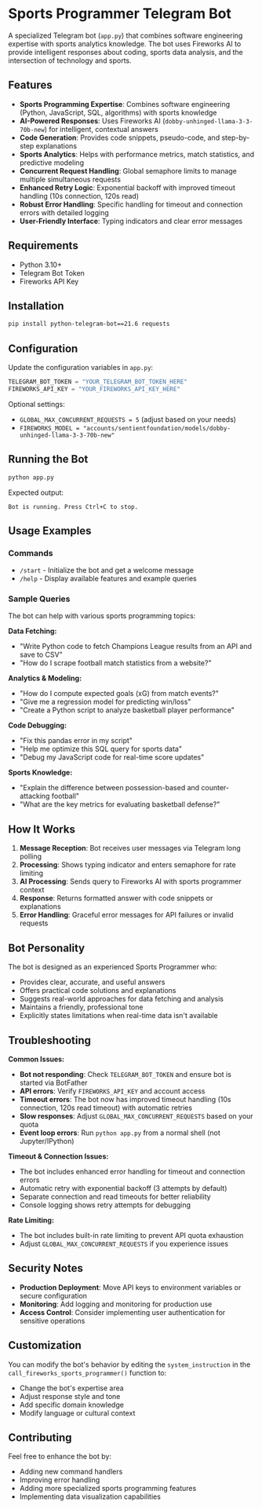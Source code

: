 # Sports Programmer Telegram Bot

A specialized Telegram bot (`app.py`) that combines software engineering expertise with sports analytics knowledge. The bot uses Fireworks AI to provide intelligent responses about coding, sports data analysis, and the intersection of technology and sports.

## Features
- **Sports Programming Expertise**: Combines software engineering (Python, JavaScript, SQL, algorithms) with sports knowledge
- **AI-Powered Responses**: Uses Fireworks AI (`dobby-unhinged-llama-3-3-70b-new`) for intelligent, contextual answers
- **Code Generation**: Provides code snippets, pseudo-code, and step-by-step explanations
- **Sports Analytics**: Helps with performance metrics, match statistics, and predictive modeling
- **Concurrent Request Handling**: Global semaphore limits to manage multiple simultaneous requests
- **Enhanced Retry Logic**: Exponential backoff with improved timeout handling (10s connection, 120s read)
- **Robust Error Handling**: Specific handling for timeout and connection errors with detailed logging
- **User-Friendly Interface**: Typing indicators and clear error messages

## Requirements
- Python 3.10+
- Telegram Bot Token
- Fireworks API Key

## Installation
```bash
pip install python-telegram-bot==21.6 requests
```

## Configuration
Update the configuration variables in `app.py`:

```python
TELEGRAM_BOT_TOKEN = "YOUR_TELEGRAM_BOT_TOKEN_HERE"
FIREWORKS_API_KEY = "YOUR_FIREWORKS_API_KEY_HERE"
```

Optional settings:
- `GLOBAL_MAX_CONCURRENT_REQUESTS = 5` (adjust based on your needs)
- `FIREWORKS_MODEL = "accounts/sentientfoundation/models/dobby-unhinged-llama-3-3-70b-new"`

## Running the Bot
```bash
python app.py
```

Expected output:
```
Bot is running. Press Ctrl+C to stop.
```

## Usage Examples

### Commands
- `/start` - Initialize the bot and get a welcome message
- `/help` - Display available features and example queries

### Sample Queries
The bot can help with various sports programming topics:

**Data Fetching:**
- "Write Python code to fetch Champions League results from an API and save to CSV"
- "How do I scrape football match statistics from a website?"

**Analytics & Modeling:**
- "How do I compute expected goals (xG) from match events?"
- "Give me a regression model for predicting win/loss"
- "Create a Python script to analyze basketball player performance"

**Code Debugging:**
- "Fix this pandas error in my script"
- "Help me optimize this SQL query for sports data"
- "Debug my JavaScript code for real-time score updates"

**Sports Knowledge:**
- "Explain the difference between possession-based and counter-attacking football"
- "What are the key metrics for evaluating basketball defense?"

## How It Works

1. **Message Reception**: Bot receives user messages via Telegram long polling
2. **Processing**: Shows typing indicator and enters semaphore for rate limiting
3. **AI Processing**: Sends query to Fireworks AI with sports programmer context
4. **Response**: Returns formatted answer with code snippets or explanations
5. **Error Handling**: Graceful error messages for API failures or invalid requests

## Bot Personality

The bot is designed as an experienced Sports Programmer who:
- Provides clear, accurate, and useful answers
- Offers practical code solutions and explanations
- Suggests real-world approaches for data fetching and analysis
- Maintains a friendly, professional tone
- Explicitly states limitations when real-time data isn't available

## Troubleshooting

**Common Issues:**

- **Bot not responding**: Check `TELEGRAM_BOT_TOKEN` and ensure bot is started via BotFather
- **API errors**: Verify `FIREWORKS_API_KEY` and account access
- **Timeout errors**: The bot now has improved timeout handling (10s connection, 120s read timeout) with automatic retries
- **Slow responses**: Adjust `GLOBAL_MAX_CONCURRENT_REQUESTS` based on your quota
- **Event loop errors**: Run `python app.py` from a normal shell (not Jupyter/IPython)

**Timeout & Connection Issues:**
- The bot includes enhanced error handling for timeout and connection errors
- Automatic retry with exponential backoff (3 attempts by default)
- Separate connection and read timeouts for better reliability
- Console logging shows retry attempts for debugging

**Rate Limiting:**
- The bot includes built-in rate limiting to prevent API quota exhaustion
- Adjust `GLOBAL_MAX_CONCURRENT_REQUESTS` if you experience issues

## Security Notes

- **Production Deployment**: Move API keys to environment variables or secure configuration
- **Monitoring**: Add logging and monitoring for production use
- **Access Control**: Consider implementing user authentication for sensitive operations

## Customization

You can modify the bot's behavior by editing the `system_instruction` in the `call_fireworks_sports_programmer()` function to:
- Change the bot's expertise area
- Adjust response style and tone
- Add specific domain knowledge
- Modify language or cultural context

## Contributing

Feel free to enhance the bot by:
- Adding new command handlers
- Improving error handling
- Adding more specialized sports programming features
- Implementing data visualization capabilities
